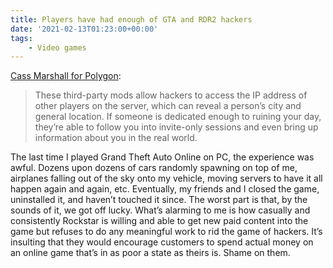 ```yaml
---
title: Players have had enough of GTA and RDR2 hackers
date: '2021-02-13T01:23:00+00:00'
tags:
    - Video games
---
```


[Cass Marshall for Polygon](https://www.polygon.com/2021/2/2/22262564/gta-online-red-dead-online-hackers-rockstar-mod-menus-cheats-community-controversy):

> These third-party mods allow hackers to access the IP address of other players on the server, which can reveal a person’s city and general location. If someone is dedicated enough to ruining your day, they’re able to follow you into invite-only sessions and even bring up information about you in the real world.

The last time I played Grand Theft Auto Online on PC, the experience was awful. Dozens upon dozens of cars randomly spawning on top of me, airplanes falling out of the sky onto my vehicle, moving servers to have it all happen again and again, etc. Eventually, my friends and I closed the game, uninstalled it, and haven’t touched it since. The worst part is that, by the sounds of it, we got off lucky. What’s alarming to me is how casually and consistently Rockstar is willing and able to get new paid content into the game but refuses to do any meaningful work to rid the game of hackers. It’s insulting that they would encourage customers to spend actual money on an online game that’s in as poor a state as theirs is. Shame on them.

</div>